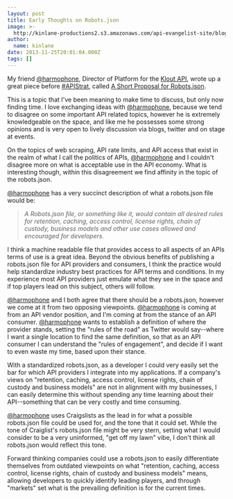 ```yaml
---
layout: post
title: Early Thoughts on Robots.json
image: >-
  http://kinlane-productions2.s3.amazonaws.com/api-evangelist-site/blog/bw-robot-json.png
author:
  name: kinlane
date: 2013-11-25T20:01:04.000Z
tags: []
---
```

My friend [@harmophone](https://twitter.com/harmophone "@harmophone"), Director of Platform for the [Klout API](http://developer.klout.com/), wrote up a great piece before [#APIStrat](http://www.apistrategyconference.com/ "#APIStrat"), called [A Short Proposal for Robots.json](https://medium.com/p/4d36eab870c9).

This is a topic that I've been meaning to make time to discuss, but only now finding time. I love exchanging ideas with [@harmophone](https://twitter.com/harmophone "@harmophone"), because we tend to disagree on some important API related topics, however he is extremely knowledgeable on the space, and like me he possesses some strong opinions and is very open to lively discussion via blogs, twitter and on stage at events.

On the topics of web scraping, API rate limits, and API access that exist in the realm of what I call the politics of APIs, [@harmophone](https://twitter.com/harmophone "@harmophone") and I couldn't disagree more on what is acceptable use in the API economy. What is interesting though, within this disagreement we find affinity in the topic of the robots.json.

[@harmophone](https://twitter.com/harmophone "@harmophone") has a very succinct description of what a robots.json file would be:

> _A Robots.json file, or something like it, would contain all desired rules for retention, caching, access control, license rights, chain of custody, business models and other use cases allowed and encouraged for developers._

I think a machine readable file that provides access to all aspects of an APIs terms of use is a great idea. Beyond the obvious benefits of publishing a robots.json file for API providers and consumers, I think the practice would help standardize industry best practices for API terms and conditions. In my experience most API providers just emulate what they see in the space and if top players lead on this subject, others will follow.

[@harmophone](https://twitter.com/harmophone "@harmophone") and I both agree that there should be a robots.json, however we come at it from two opposing viewpoints. [@harmophone](https://twitter.com/harmophone "@harmophone") is coming at from an API vendor position, and I'm coming at from the stance of an API consumer. [@harmophone](https://twitter.com/harmophone "@harmophone") wants to establish a definition of where the provider stands, setting the "rules of the road" as Twitter would say--where I want a single location to find the same definition, so that as an API consumer I can understand the "rules of engagement", and decide if I want to even waste my time, based upon their stance.

With a standardized robots.json, as a developer I could very easily set the bar for which API providers I integrate into my applications. If a company's views on "retention, caching, access control, license rights, chain of custody and business models" are not in alignment with my businesses, I can easily determine this without spending any time learning about their API--something that can be very costly and time consuming.

[@harmophone](https://twitter.com/harmophone "@harmophone") uses Craigslists as the lead in for what a possible robots.json file could be used for, and the tone that it could set. While the tone of Craiglist's robots.json file might be very stern, setting what I would consider to be a very uninformed, "get off my lawn" vibe, I don't think all robots.json would reflect this tone.

Forward thinking companies could use a robots.json to easily differentiate themselves from outdated viewpoints on what "retention, caching, access control, license rights, chain of custody and business models" means, allowing developers to quickly identify leading players, and through "markets" set what is the prevailing definition is for the current times.